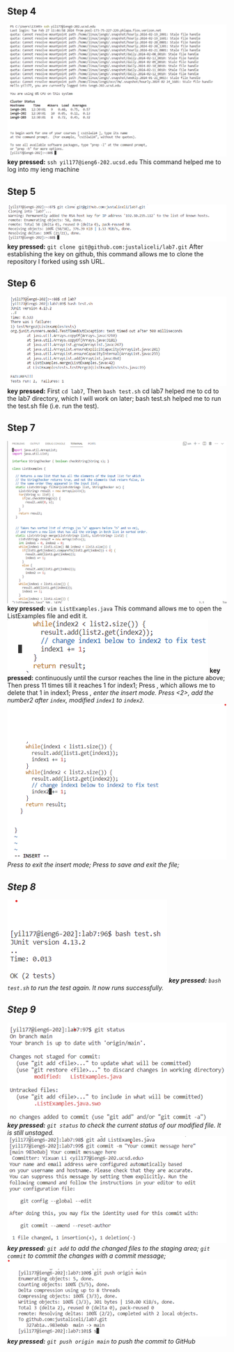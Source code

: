 ## Step 4
![Image](ssh.png)
**key pressed:** `ssh yil177@ieng6-202.ucsd.edu`
This command helped me to log into my ieng machine

## Step 5
![Image](clone.png)
**key pressed:** `git clone git@github.com:justaliceli/lab7.git`
After establishing the key on github, this command allows me to clone the repository I forked using ssh URL.

## Step 6
![Image](test.png)
**key pressed:** First `cd lab7`, Then `bash test.sh`
cd lab7 helped me to cd to the lab7 directory, which I will work on later;
bash test.sh helped me to run the test.sh file (i.e. run the test).

## Step 7
![Image](vim.png)
**key pressed:** `vim ListExamples.java`
This command allows me to open the ListExamples file and edit it.
![Image](vim1.png)
**key pressed:** <j> continuously until the cursor reaches the line in the picture above;
Then press <l> 11 times till it reaches 1 for index1;
Press <x>, which allows me to delete that 1 in index1;
Press <i>, enter the insert mode.
Press <2>, add the number2 after `index`, modified `index1` to `index2`.
![Image](vim2.png)
Press <esc> to exit the insert mode;
Press <wq> to save and exit the file;

## Step 8
![Image](vim3.png)
**key pressed:** `bash test.sh` to run the test again. It now runs successfully.

## Step 9
![Image](status.png)
**key pressed:** `git status` to check the current status of our modified file. It is still unstaged.
![Image](addcommit.png)
**key pressed:** `git add` to add the changed files to the staging area;
`git commit` to commit the changes with a commit message;
![Image](push.png)
**key pressed:** `git push origin main` to push the commit to GitHub





